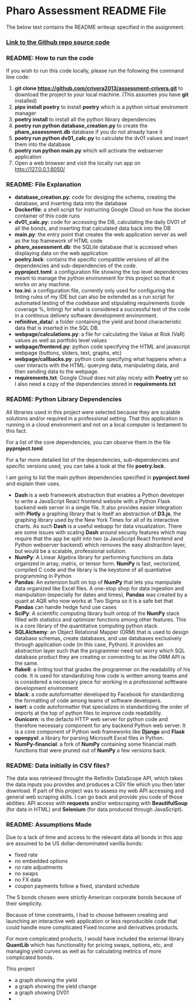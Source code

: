 # Pharo Assessment README File

The below text contains the README writeup specified in the assignment.

### [Link to the Github repo source code](https://github.com/crivera2013/assessment-crivera)


### README: How to run the code

If you wish to run this code locally, please run the following the command line code:


1. **git clone https://github.com/crivera2013/assessment-crivera.git** to download the project to your local machine. (This assumes you have **git** installed)
2. **pipx install poetry** to install **poetry** which is a python virtual enviroment manager
3. **poetry install** to install all the python library dependencies
4. **poetry run python database_creation.py** to create the **pharo_assessment.db** database if you do not already have it
5. **poetry run python dv01_calc.py** to calculate the dv01 values and insert them into the database
6. **poetry run python main.py** which will activate the webserver application
7. Open a web browser and visit the locally run app on http://127.0.0.1:8050/


### README: File Explanation
- **database_creation.py**: code for desiging the schema, creating the database, and inserting data into the database
- **Dockerfile**: a shell script for instructing Google Cloud on how the docker container of this code runs
- **dv01_calc.py**: code for accessing the DB, calculating the daily DV01 of all the bonds, and inserting that calculated data back into the DB
- **main.py**: the entry point that creates the web application server as well as the top framework of HTML code
- **pharo_assessment.db**: the SQLite database that is accessed when displaying data on the web application
- **poetry.lock**: contains the specific compatible versions of all the dependencies and sub-dependencies of the code.
- **pyproject.toml**: a configuration file showing the top level dependencies meant to manage the python environment for this project so that it works on any machine.
- **tox.ini**: a configuration file, currently only used for configuring the linting rules of my IDE but can also be extended as a run script for automated testing of the codebase and stipulating requirements (code coverage %, linting) for what is considered a successful test of the code in a continous delivery software development environment.
- **refinitive_data/**: a folder containing the yield and bond characteristic data that is inserted in the SQL DB.
- **webpage/calculations.py**: a file for calculating the Value at Risk (VaR) values as well as portfolio level values
- **webpage/frontend.py**: python code specifying the HTML and javascript webpage (buttons, sliders, text, graphs, etc)
- **webpage/callbacks.py**: python code specifying what happens when a user interacts with the HTML: querying data, manipulating data, and then sending data to the webpage.
- **requirements.txt**: Google Cloud does not play nicely with **Poetry** yet so I also need a copy of the dependencies stored in **requirements.txt**

### README: Python Library Dependencies

All libraries used in this project were selected because they are scalable solutions and/or required in a professional setting.  That this application is running in a cloud environment and not on a local computer is testament to this fact.

For a list of the core dependencies, you can observe them in the file **pyproject.toml**

For a far more detailed list of the dependencies, sub-dependencies and specific versions used, you can take a look at the file **poetry.lock**.

I am going to list the main python dependencies specified in **pyproject.toml** and explain their uses.

- **Dash** is a web framework abstraction that enables a Python developer to write a JavaScript React frontend website with a Python Flask backend web server in a single file.  It also provides easier integration with **Plotly** a graphing library that is itself an abstraction of **D3.js**, the graphing library used by the New York Times for all of its interactive charts.  As such **Dash** is a useful webapp for data visualization.  There are some issues with scaling **Dash** around security features which may require that the app be split into two (a JavaScript React frontend and Python webserver backend) which removes the easy abstraction layer, but would be a scalable, professional solution.
- **NumPy**: A Linear Algebra library for performing functions on data organized in array, matrix, or tensor form.  **NumPy** is fast, vectorized, compiled C code and the library is the keystone of all quantiative programming in Python
- **Pandas**: An extension built on top of **NumPy** that lets you manipulate data organized like Excel files.  A one-stop shop for data ingestion and manipulation (especially for dates and times), **Pandas** was created by a quant at AQR who now works at Two Sigma so it is a safe bet that **Pandas** can handle hedge fund use cases
- **SciPy**: A scientific computing library built ontop of the **NumPy** stack filled with statistics and optimizer functions among other features.  This is a core library of the quantitative computing python stack.
- **SQLAlchemy**: an Object Relational Mapper (ORM) that is used to design database schemas, create databases, and use databases exclusively through application code (in this case, Python).  It provides an abstraction layer such that the programmer need not worry which SQL database product they are creating or connecting to as the ORM API is the same.
- **flake8**: a linting tool that grades the programmer on the readability of his code.  It is used for standardizing how code is written among teams and is considered a necessary piece for working in a professional softtware development environment
- **black**: a code autoformatter developed by Facebook for standardizing the formatting of code among teams of software developers.
- **isort**: a code autoformatter that specializes in standardizing the order of imports at the top of python files to improve code readability.
- **Gunicorn**: is the defacto HTTP web server for python code and therefore necessary component for any backend Python web server.  It is a core component of Python web frameworks like **Django** and **Flask**
- **openpyxl**: a library for parsing Microsoft Excel files in Python.
- **NumPy-financial**: a fork of **NumPy** containing some financial math functions that were pruned out of **NumPy** a few versions back.

### README: Data initially in CSV files?
The data was retrieved throught the Refinitiv DataScope API, which takes the data inputs you provides and produces a CSV file which you then later download. If part of this project was to assess my web API accessing and general web scraping skills.  I can go back and provide you code of those abilities: API access with **requests** and/or webscraping with **BeautifulSoup** (for data in HTML) and **Selenium** (for data produced through JavaScript).

### README: Assumptions Made

Due to a lack of time and access to the relevant data all bonds in this app are assumed to be US dollar-denominated vanilla bonds:
- fixed rate
- no embedded options
- no rate adjustments
- no swaps
- no FX data
- coupon payments follow a fixed, standard schedule

The 5 bonds chosen were strictly American corporate bonds because of their simplicity.

Because of time constraints, I had to choose between creating and launching an interactive web application or less reproducible code that could handle more complicated Fixed Income and derivatives products.

For more complicated products, I would have included the external library **QuantLib** which has functionality for pricing swaps, options, etc, and managing yield curves as well as for calculating metrics of more complicated bonds.

This project

- a graph showing the yield
- a graph showing the yield change
- a graph showing DV01
-